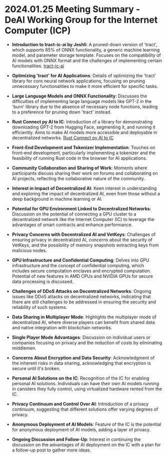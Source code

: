 # 2024.01.25 Meeting Summary - DeAI Working Group for the Internet Computer (ICP)

- **Introduction to tract-ic-ai by Jeshli**: A pruned-down version of 'tract', which supports 85% of ONNX functionality, a generic machine learning model, and parameter storage template. Focuses on the compatibility of AI models with ONNX format and the challenges of implementing certain functionalities. [tract-ic-ai](https://github.com/jeshli/tract-ic-ai)
  
- **Optimizing 'tract' for AI Applications**: Details of optimizing the 'tract' library for core neural network applications, focusing on pruning unnecessary functionalities to make it more efficient for specific tasks.
  
- **Large Language Models and ONNX Functionality**: Discusses the difficulties of implementing large language models like GPT-2 in the 'burn' library due to the absence of necessary node functions, leading to a preference for pruning down 'tract' instead.
  
- **Rust Connect py AI to IC**: Introduction of a library for demonstrating downloading GPT-2 from Hugging Face, segmenting it, and running it efficiently. Aims to make AI models more accessible and deployable in decentralized networks. [Rust Connect py AI to IC](https://github.com/jeshli/rust-connect-py-ai-to-ic)
  
- **Front-End Development and Tokenizer Implementation**: Touches on front-end development, particularly implementing a tokenizer and the feasibility of running Rust code in the browser for AI applications.
  
- **Community Collaboration and Sharing of Work**: Moments where participants discuss sharing their work on forums and collaborating on AI projects, reflecting the collaborative nature of the community.
  
- **Interest in Impact of Decentralized AI**: Keen interest in understanding and exploring the impact of decentralized AI, even from those without a deep background in machine learning or AI.
  
- **Potential for GPU Environment Linked to Decentralized Networks**: Discussion on the potential of connecting a GPU cluster to a decentralized network like the Internet Computer (IC) to leverage the advantages of smart contracts and enhance performance.
  
- **Privacy Concerns with Decentralized AI and VetKeys**: Challenges of ensuring privacy in decentralized AI, concerns about the security of VetKeys, and the possibility of memory snapshots extracting keys from malicious nodes.
  
- **GPU Infrastructure and Confidential Computing**: Delves into GPU infrastructure and the concept of confidential computing, which includes secure computation enclaves and encrypted computation. Potential of new features in AMD CPUs and NVIDIA GPUs for secure data processing is discussed.
  
- **Challenges of DDoS Attacks on Decentralized Networks**: Ongoing issues like DDoS attacks on decentralized networks, indicating that there are still challenges to be addressed in ensuring the security and reliability of such systems.
  
- **Data Sharing in Multiplayer Mode**: Highlights the multiplayer mode of decentralized AI, where diverse players can benefit from shared data and native integration with blockchain networks.
  
- **Single Player Mode Advantages**: Discussion on individual users or companies focusing on privacy and the reduction of costs by eliminating middlemen.
  
- **Concerns About Encryption and Data Security**: Acknowledgment of the inherent risks in data sharing, acknowledging that encryption is secure until it's broken.
  
- **Personal AI Solutions on the IC**: Recognition of the IC for enabling personal AI solutions. Individuals can have their own AI models running in canisters they fully control, using virtualized hardware rented from the IC.
  
- **Privacy Continuum and Control Over AI**: Introduction of a privacy continuum, suggesting that different solutions offer varying degrees of privacy.
  
- **Anonymous Deployment of AI Models**: Feature of the IC is the potential for anonymous deployment of AI models, adding a layer of privacy.
  
- **Ongoing Discussion and Follow-Up**: Interest in continuing the discussion on the advantages of AI deployment on the IC with a plan for a follow-up post to gather more ideas.

